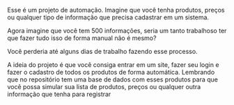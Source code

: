 Esse é um projeto de
automação. Imagine que você tenha produtos, preços ou
qualquer tipo de informação que precisa cadastrar em um
sistema.

Agora imagine que você tem 500 informações, seria um tanto
trabalhoso ter que fazer tudo isso de forma manual não
é mesmo?

Você perderia até alguns dias de trabalho fazendo esse
processo.

A ideia do projeto é que você consiga entrar em um site, fazer seu login e fazer o cadastro de todos os produtos de forma automática.
Lembrando que no repositório tem uma base de dados com esses produtos para que você possa simular sua lista de produtos, preços ou qualquer outra informação que tenha para registrar
